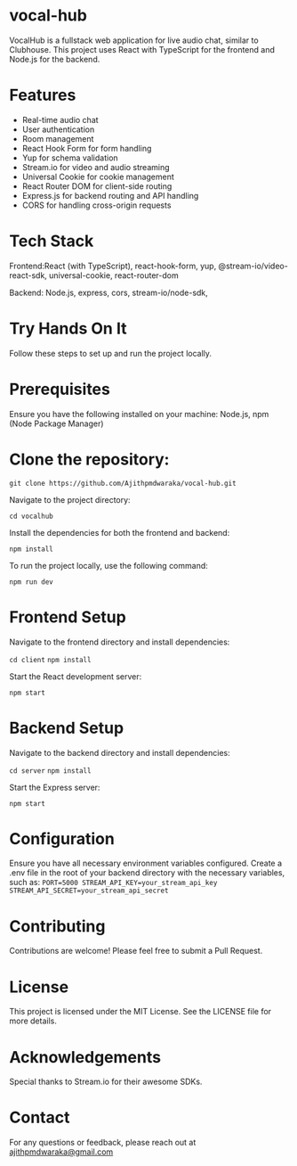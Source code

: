 # vocal-hub
VocalHub is a fullstack web application for live audio chat, similar to Clubhouse. This project uses React with TypeScript for the frontend and Node.js for the backend.

# Features
- Real-time audio chat
- User authentication
- Room management
- React Hook Form for form handling
- Yup for schema validation
- Stream.io for video and audio streaming
- Universal Cookie for cookie management
- React Router DOM for client-side routing
- Express.js for backend routing and API handling
- CORS for handling cross-origin requests

# Tech Stack

Frontend:React (with TypeScript), react-hook-form, yup, @stream-io/video-react-sdk, universal-cookie, react-router-dom

Backend: Node.js, express, cors, stream-io/node-sdk, 

# Try Hands On It
Follow these steps to set up and run the project locally.

# Prerequisites
Ensure you have the following installed on your machine: Node.js, npm (Node Package Manager)

# Clone the repository:
`git clone https://github.com/Ajithpmdwaraka/vocal-hub.git`

Navigate to the project directory:

`cd vocalhub`

Install the dependencies for both the frontend and backend:

`npm install`

To run the project locally, use the following command:

`npm run dev`

# Frontend Setup
Navigate to the frontend directory and install dependencies:

`cd client` 
`npm install`

Start the React development server:

`npm start`

# Backend Setup
Navigate to the backend directory and install dependencies:

`cd server`
`npm install`

Start the Express server:

`npm start`

# Configuration
Ensure you have all necessary environment variables configured. Create a .env file in the root of your backend directory with the necessary variables, such as:
`PORT=5000
STREAM_API_KEY=your_stream_api_key
STREAM_API_SECRET=your_stream_api_secret`

# Contributing
Contributions are welcome! Please feel free to submit a Pull Request.

# License
This project is licensed under the MIT License. See the LICENSE file for more details.

# Acknowledgements
Special thanks to Stream.io for their awesome SDKs.

# Contact
For any questions or feedback, please reach out at ajithpmdwaraka@gmail.com
